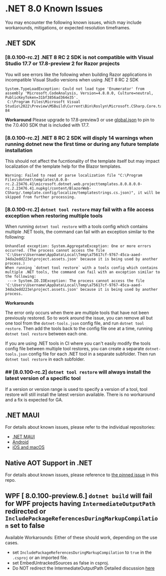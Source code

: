 # .NET 8.0 Known Issues

You may encounter the following known issues, which may include workarounds, mitigations, or expected resolution timeframes.

## .NET SDK

### [8.0.100-rc.2] .NET 8 RC 2 SDK is not compatible with Visual Studio 17.7 or 17.8-preview 2 for Razor projects

You will see errors like the following when building Razor applications in incompatible Visual Studio versions when using .NET 8 RC 2 SDK
```
System.TypeLoadException: Could not load type 'Enumerator' from assembly 'Microsoft.CodeAnalysis, Version=4.8.0.0, Culture=neutral, PublicKeyToken=31bf3856ad364e35'. 
 C:\Program Files\Microsoft Visual Studio\2022\Preview\MSBuild\Current\Bin\Roslyn\Microsoft.CSharp.Core.targets 84
```
**Workaround** Please upgrade to 17.8-preview3 or use [global.json](https://learn.microsoft.com/dotnet/core/tools/global-json) to pin to the 7.0.400 SDK that is included with 17.7.

### [8.0.100-rc.2] .NET 8 RC 2 SDK will disply 14 warnings when running dotnet new the first time or during any future template installation

This should not affect the fucntionality of the template itself but may impact localization of the template help for the Blazor templates.

```
Warning: Failed to read or parse localization file "C:\Program Files\dotnet\templates\8.0.0-rc.2.23476.41\microsoft.dotnet.web.projecttemplates.8.0.8.0.0-rc.2.23476.41.nupkg(/content/BlazorWeb-CSharp/.template.config/localize/templatestrings.cs.json)", it will be skipped from further processing.
```

### [8.0.100-rc.2] `dotnet tool restore` may fail with a file access exception when restoring multiple tools
When running `dotnet tool restore` with a tools config which contains multiple .NET tools, the command can fail with an exception similar to the following:

```
Unhandled exception: System.AggregateException: One or more errors occurred. (The process cannot access the file 'C:\Users\Username\AppData\Local\Temp\a75617cf-9767-45ca-aaed-34da2edd223e\project.assets.json' because it is being used by another process.)
When running `dotnet tool restore` with a tools config which contains multiple .NET tools, the command can fail with an exception similar to the following:
 ---> System.IO.IOException: The process cannot access the file 'C:\Users\Username\AppData\Local\Temp\a75617cf-9767-45ca-aaed-34da2edd223e\project.assets.json' because it is being used by another process.
```
**Workarounds**

The error only occurs when there are multiple tools that have not been previously restored.  So to work around the issue, you can remove all but one tool from the `dotnet-tools.json` config file, and run `dotnet tool restore`.  Then add the tools back to the config file one at a time, running `dotnet tool restore` between each one.

If you are using .NET tools in CI where you can't easily modify the tools config file between multiple tool restores, you can create a separate `dotnet-tools.json` config file for each .NET tool in a separate subfolder.  Then run `dotnet tool restore` in each subfolder.

### ## [8.0.100-rc.2] `dotnet tool restore` will always install the latest version of a specific tool

If a version or version range is used to specify a version of a tool, tool restore will still install the latest version available. There is no workaround and a fix is expected for GA.

## .NET MAUI

For details about known issues, please refer to the individual repositories:

- [.NET MAUI](https://github.com/dotnet/maui/wiki/Known-Issues/)
- [Android](https://github.com/xamarin/xamarin-android/wiki/Known-issues-in-.NET)
- [iOS and macOS](https://github.com/xamarin/xamarin-macios/wiki/Known-issues-in-.NET8)

## Native AOT Support in .NET

For details about known issues, please reference to [the pinned issue](https://github.com/dotnet/core/issues/8288) in this repo.

## WPF [ 8.0.100-preview.6.] `dotnet build` will fail for WPF projects having `IntermediateOutputPath` redirected or `IncludePackageReferencesDuringMarkupCompilation` set to false
Available Workarounds:
Either of these should work, depending on the use cases.
- set `IncludePackageReferencesDuringMarkupCompilation` to `true` in the `.csproj` or an imported file.
- set EmbedUntrackedSources as false in csproj.
- Do NOT redirect the IntermediateOutputPath
Detailed discussion [here](https://github.com/dotnet/sdk/issues/34438)